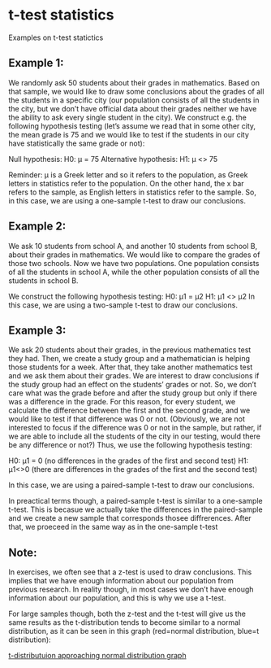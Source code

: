 # t-test statistics

Examples on t-test statictics

## Example 1:

We randomly ask 50 students about their grades in mathematics. Based on that sample, we would like to draw some conclusions about the grades of all the students in a specific city (our population consists of all the students in the city, but we don’t have official data about their grades neither we have the ability to ask every single student in the city).
We construct e.g. the following hypothesis testing (let’s assume we read that in some other city, the mean grade is 75 and we would like to test if the students in our city have statistically the same grade or not):

Null hypothesis:
Η0: μ = 75
Alternative hypothesis:
Η1: μ <> 75

Reminder: μ is a Greek letter and so it refers to the population, as Greek letters in statistics refer to the population. On the other hand, the x bar refers to the sample, as English letters in statistics refer to the sample.
So, in this case, we are using a one-sample t-test to draw our conclusions.

## Example 2:

We ask 10 students from school A, and another 10 students from school B, about their grades in mathematics. We would like to compare the grades of those two schools. Now we have two populations. One population consists of all the students in school A, while the other population consists of all the students in school B.

We construct the following hypothesis testing:
H0: μ1 = μ2
Η1: μ1 <> μ2
In this case, we are using a two-sample t-test to draw our conclusions.

## Example 3:

We ask 20 students about their grades, in the previous mathematics test they had. Then, we create a study group and a mathematician is helping those students for a week. After that, they take another mathematics test and we ask them about their grades.
We are interest to draw conclusions if the study group had an effect on the students’ grades or not. So, we don’t care what was the grade before and after the study group but only if there was a difference in the grade. For this reason, for every student, we calculate the difference between the first and the second grade, and we would like to test if that difference was 0 or not. (Obviously, we are not interested to focus if the difference was 0 or not in the sample, but rather, if we are able to include all the students of the city in our testing, would there be any difference or not?) Thus, we use the following hypothesis testing:

H0: μ1 = 0 (no differences in the grades of the first and second test)
H1: μ1<>0 (there are differences in the grades of the first and the second test)

In this case, we are using a paired-sample t-test to draw our conclusions.

In preactical terms though, a paired-sample t-test is similar to a one-sample t-test. This is becasue we actually take the differences in the paired-sample and we create a new sample that corresponds thosee diffrerences. After that, we proeceed in the same way as in the one-sample t-test

## Note:

In exercises, we often see that a z-test is used to draw conclusions. This implies that we have enough information about our population from previous research. In reality though, in most cases we don’t have enough information about our population, and this is why we use a t-test.

For large samples though, both the z-test and the t-test will give us the same results as the t-distribution tends to become similar to a normal distribution, as it can be seen in this graph (red=normal distribution, blue=t distribution):

[t-distributuion approaching normal distribution graph](https://www.desmos.com/calculator/xm56tvvalh)
